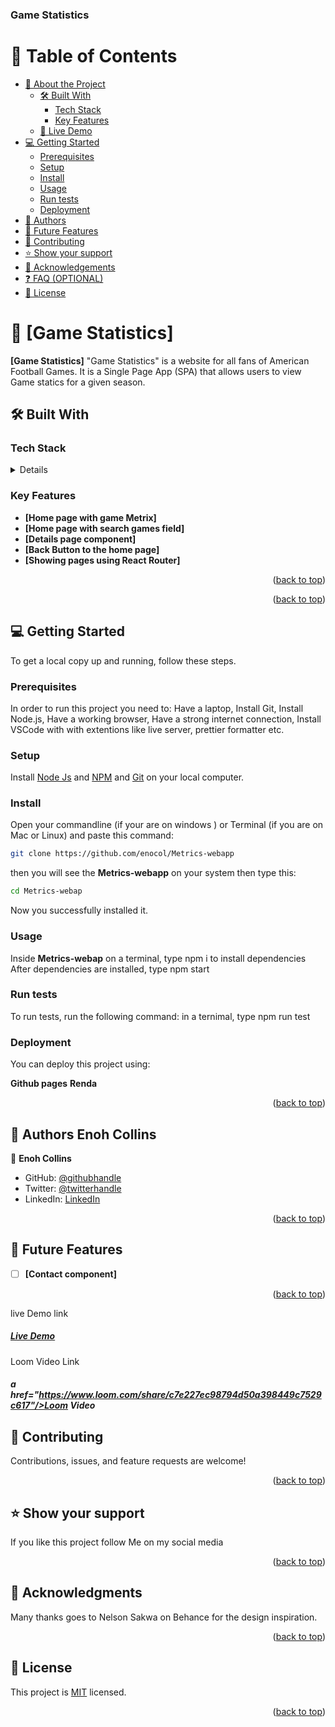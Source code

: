 <a name="readme-top"></a>

  <h3><b>Game Statistics</b></h3>

</div>

# 📗 Table of Contents

- [📖 About the Project](#about-project)
  - [🛠 Built With](#built-with)
    - [Tech Stack](#tech-stack)
    - [Key Features](#key-features)
  - [🚀 Live Demo](#live-demo)
- [💻 Getting Started](#getting-started)
  - [Prerequisites](#prerequisites)
  - [Setup](#setup)
  - [Install](#install)
  - [Usage](#usage)
  - [Run tests](#run-tests)
  - [Deployment](#deployment)
- [👥 Authors](#authors)
- [🔭 Future Features](#future-features)
- [🤝 Contributing](#contributing)
- [⭐️ Show your support](#support)
- [🙏 Acknowledgements](#acknowledgements)
- [❓ FAQ (OPTIONAL)](#faq)
- [📝 License](#license)

# 📖 [Game Statistics] <a name="about-project"></a>

**[Game Statistics]** "Game Statistics" is a website for all fans of American Football Games. It is a Single Page App (SPA) that allows users to view Game statics for a given season.

## 🛠 Built With <a name="built-with"></a>

### Tech Stack <a name="tech-stack"></a>

<details>
  <ul>
    <li><a href="#">React.js</a></li>
    <li><a href="#">HTML</a></li>
    <li><a href="#">CSS</a></li>
    <li><a href="#">JS</a></li>
  </ul>
</details>

<!-- Features -->

### Key Features <a name="key-features"></a>

- **[Home page with game Metrix]**
- **[Home page with search games field]**
- **[Details page component]**
- **[Back Button to the home page]**
- **[Showing pages using React Router]**

<p align="right">(<a href="#readme-top">back to top</a>)</p>

<!-- LIVE DEMO -->

<p align="right">(<a href="#readme-top">back to top</a>)</p>

## 💻 Getting Started <a name="getting-started"></a>

To get a local copy up and running, follow these steps.

### Prerequisites

In order to run this project you need to:
Have a laptop,
Install Git,
Install Node.js,
Have a working browser,
Have a strong internet connection,
Install VSCode with with extentions like live server, prettier formatter etc.

### Setup

Install [Node Js](https://nodejs.org/en) and [NPM](https://docs.npmjs.com/cli/v6/commands/npm-install) and [Git](https://git-scm.com/downloads) on your local computer.

### Install

Open your commandline (if your are on windows ) or Terminal (if you are on Mac or Linux) and paste this command:

```sh
git clone https://github.com/enocol/Metrics-webapp
```

then you will see the **Metrics-webapp** on your system then type this:

```sh
cd Metrics-webap
```

Now you successfully installed it.

### Usage

Inside **Metrics-webap** on a terminal, type npm i to install dependencies
After dependencies are installed, type npm start

### Run tests

To run tests, run the following command:
in a ternimal, type npm run test

### Deployment

You can deploy this project using:

**Github pages**
**Renda**

<p align="right">(<a href="#readme-top">back to top</a>)</p>

<!-- AUTHORS -->

## 👥 Authors <a name="authors">Enoh Collins</a>

👤 **Enoh Collins**

- GitHub: [@githubhandle](https://github.com/enocol)
- Twitter: [@twitterhandle](https://mobile.twitter.com/enocol)
- LinkedIn: [LinkedIn](https://www.linkedin.com/mwlite/in/enocol)
<p align="right">(<a href="#readme-top">back to top</a>)</p>

## 🔭 Future Features <a name="future-features"></a>

- [ ] **[Contact component]**

<p align="right">(<a href="#readme-top">back to top</a>)</p>

<!-- CONTRIBUTING -->

live Demo link <h5><a href="https://metrics-ball.onrender.com/">Live Demo</a></h5>
Loom Video Link <h5>a href="https://www.loom.com/share/c7e227ec98794d50a398449c7529c617"/>Loom Video</a></h5>

## 🤝 Contributing <a name="contributing"></a>

Contributions, issues, and feature requests are welcome!

<p align="right">(<a href="#readme-top">back to top</a>)</p>

<!-- SUPPORT -->

## ⭐️ Show your support <a name="support"></a>

If you like this project follow Me on my social media

<p align="right">(<a href="#readme-top">back to top</a>)</p>

<!-- ACKNOWLEDGEMENTS -->

## 🙏 Acknowledgments <a name="acknowledgements"></a>

Many thanks goes to Nelson Sakwa on Behance for the design inspiration.

<p align="right">(<a href="#readme-top">back to top</a>)</p>

<!-- LICENSE -->

## 📝 License <a name="license"></a>

This project is [MIT](./LICENSE) licensed.

<p align="right">(<a href="#readme-top">back to top</a>)</p>

